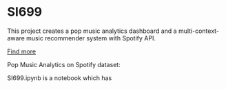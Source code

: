 # SI699

This project creates a pop music analytics dashboard and a multi-context-aware music recommender system with Spotify API.

[Find more](https://catherine-hao-si699-music-analytics-xw280c.streamlit.app/)

Pop Music Analytics on Spotify dataset:


SI699.ipynb is a notebook which has 
